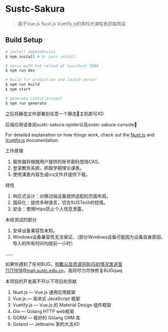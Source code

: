# Sustc-Sakura

> 基于Vue.js Nuxt.js Vuetify.js的南科大课程表抓取网站

## Build Setup

``` bash
# install dependencies
$ npm install # Or yarn install

# serve with hot reload at localhost:3000
$ npm run dev

# build for production and launch server
$ npm run build
$ npm start

# generate static project
$ npm run generate
```
之后将静态文件部署到任意一个静态主机即可XD

后端应用请查阅sustc-sakura-spider以及sustc-sakura-console

For detailed explanation on how things work, check out the [Nuxt.js](https://github.com/nuxt/nuxt.js) and [Vuetify.js](https://vuetifyjs.com/) documentation.

工作原理

1. 服务器将根据用户提供的账号密码登陆CAS。
2. 登录教务系统，抓取学期理论课表。
3. 使用课表内容生成ics文件并提供下载。

特性

1. 响应式设计：对移动端设备提供适配的页面布局。
2. 国际化：提供多种语言，切合SUSTech的校情。
3. 安全：使用https防止个人信息泄露。

未经测试的部分

1. 安卓设备兼容性未知。
2. Windows设备兼容性无法保证。（部分Windows设备可能因为设备自身原因，导入的所有时间均提前一小时）

……

如果你遇到了任何BUG，抱歉以及烦请将BUG的情况发送至11711918@mail.sustc.edu.cn，我将尽力尽快修复BUGqwq

本项目的开发离不开以下项目的贡献

1. Nuxt.js — Vue.js 通用应用框架
2. Vue.js — 渐进式 JavaScript 框架
3. Vuetify.js — Vue.js 的 Material Design 组件框架
4. Gin — Golang HTTP web框架
5. GORM — 极好的 Golang ORM 库
6. Goland — Jetbrains 家的大法XD
